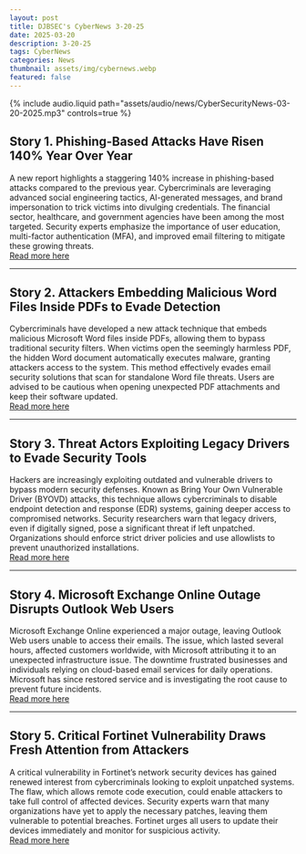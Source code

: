 ```yaml
---
layout: post
title: DJBSEC's CyberNews 3-20-25
date: 2025-03-20
description: 3-20-25
tags: CyberNews
categories: News
thumbnail: assets/img/cybernews.webp
featured: false
---
```


<div class="row mt-3">
    <div class="col-sm mt-3 mt-md-0">
        {% include audio.liquid path="assets/audio/news/CyberSecurityNews-03-20-2025.mp3" controls=true %}
    </div>
</div>

## Story 1. Phishing-Based Attacks Have Risen 140% Year Over Year

A new report highlights a staggering 140% increase in phishing-based attacks compared to the previous year. Cybercriminals are leveraging advanced social engineering tactics, AI-generated messages, and brand impersonation to trick victims into divulging credentials. The financial sector, healthcare, and government agencies have been among the most targeted. Security experts emphasize the importance of user education, multi-factor authentication (MFA), and improved email filtering to mitigate these growing threats.  
[Read more here](https://www.securitymagazine.com/articles/101479-phishing-based-attacks-have-risen-140-year-over-year)

---

## Story 2. Attackers Embedding Malicious Word Files Inside PDFs to Evade Detection

Cybercriminals have developed a new attack technique that embeds malicious Microsoft Word files inside PDFs, allowing them to bypass traditional security filters. When victims open the seemingly harmless PDF, the hidden Word document automatically executes malware, granting attackers access to the system. This method effectively evades email security solutions that scan for standalone Word file threats. Users are advised to be cautious when opening unexpected PDF attachments and keep their software updated.  
[Read more here](https://cybersecuritynews.com/attackers-embedding-malicious-word-file-into-a-pdf/)

---

## Story 3. Threat Actors Exploiting Legacy Drivers to Evade Security Tools

Hackers are increasingly exploiting outdated and vulnerable drivers to bypass modern security defenses. Known as Bring Your Own Vulnerable Driver (BYOVD) attacks, this technique allows cybercriminals to disable endpoint detection and response (EDR) systems, gaining deeper access to compromised networks. Security researchers warn that legacy drivers, even if digitally signed, pose a significant threat if left unpatched. Organizations should enforce strict driver policies and use allowlists to prevent unauthorized installations.  
[Read more here](https://cybersecuritynews.com/threat-actors-exploiting-legacy-drivers/)

---

## Story 4. Microsoft Exchange Online Outage Disrupts Outlook Web Users

Microsoft Exchange Online experienced a major outage, leaving Outlook Web users unable to access their emails. The issue, which lasted several hours, affected customers worldwide, with Microsoft attributing it to an unexpected infrastructure issue. The downtime frustrated businesses and individuals relying on cloud-based email services for daily operations. Microsoft has since restored service and is investigating the root cause to prevent future incidents.  
[Read more here](https://www.bleepingcomputer.com/news/microsoft/microsoft-exchange-online-outage-affects-outlook-web-users/)

---

## Story 5. Critical Fortinet Vulnerability Draws Fresh Attention from Attackers

A critical vulnerability in Fortinet’s network security devices has gained renewed interest from cybercriminals looking to exploit unpatched systems. The flaw, which allows remote code execution, could enable attackers to take full control of affected devices. Security experts warn that many organizations have yet to apply the necessary patches, leaving them vulnerable to potential breaches. Fortinet urges all users to update their devices immediately and monitor for suspicious activity.  
[Read more here](https://www.darkreading.com/cyberattacks-data-breaches/critical-fortinet-vulnerability-draws-fresh-attention)

